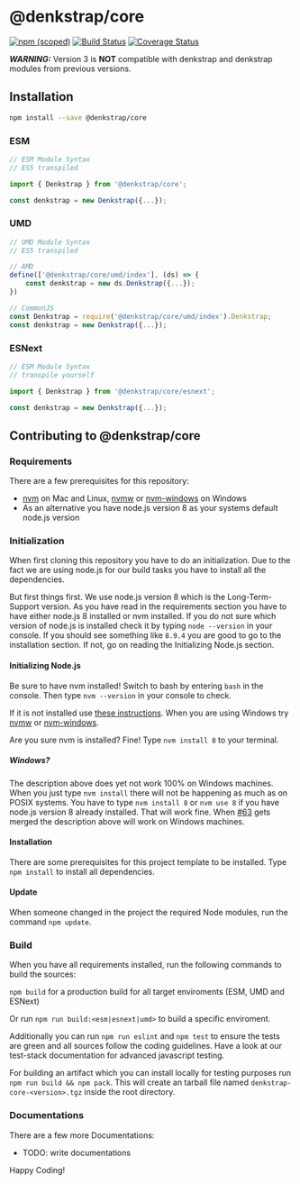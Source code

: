 # @denkstrap/core 
[![npm (scoped)](https://img.shields.io/npm/v/@denkstrap/core.svg)](https://www.npmjs.com/package/@denkstrap/core) [![Build Status](https://travis-ci.org/denkstrap/denkstrap-core.svg?branch=master)](https://travis-ci.org/denkstrap/denkstrap-core) [![Coverage Status](https://coveralls.io/repos/github/denkstrap/denkstrap-core/badge.svg?branch=master)](https://coveralls.io/github/denkstrap/denkstrap-core?branch=master)

***WARNING:*** Version 3 is **NOT** compatible with denkstrap and denkstrap modules from previous versions.

## Installation
```bash
npm install --save @denkstrap/core
```

### ESM 
```javascript
// ESM Module Syntax
// ES5 transpiled

import { Denkstrap } from '@denkstrap/core';

const denkstrap = new Denkstrap({...});
```

### UMD
```javascript
// UMD Module Syntax
// ES5 transpiled

// AMD
define(['@denkstrap/core/umd/index'], (ds) => {
    const denkstrap = new ds.Denkstrap({...});
})

// CommonJS
const Denkstrap = require('@denkstrap/core/umd/index').Denkstrap;
const denkstrap = new Denkstrap({...});
```

### ESNext
```javascript
// ESM Module Syntax
// transpile yourself

import { Denkstrap } from '@denkstrap/core/esnext';

const denkstrap = new Denkstrap({...});
```

## Contributing to @denkstrap/core

### Requirements

There are a few prerequisites for this repository:

- [nvm](https://github.com/creationix/nvm) on Mac and Linux, [nvmw](https://github.com/hakobera/nvmw) or [nvm-windows](https://github.com/coreybutler/nvm-windows) on Windows
- As an alternative you have node.js version 8 as your systems default node.js version

### Initialization

When first cloning this repository you have to do an initialization. Due to the fact we are
using node.js for our build tasks you have to install all the dependencies.

But first things first. We use node.js version 8 which is the Long-Term-Support version. As
you have read in the requirements section you have to have either node.js 8 installed or nvm
installed. If you do not sure which version of node.js is installed check it by typing `node --version`
in your console. If you should see something like `8.9.4` you are good to go to the installation
section. If not, go on reading the Initializing Node.js section.

#### Initializing Node.js

Be sure to have nvm installed! Switch to bash by entering `bash` in the console.
Then type `nvm --version` in your console to check.

If it is not installed use [these instructions](https://github.com/creationix/nvm#user-content-install-script). When you are using Windows try [nvmw](https://github.com/hakobera/nvmw) or [nvm-windows](https://github.com/coreybutler/nvm-windows).

Are you sure nvm is installed? Fine! Type `nvm install 8` to your terminal.

##### Windows?

The description above does yet not work 100% on Windows machines. When you just type `nvm install`
there will not be happening as much as on POSIX systems. You have to type `nvm install 8` or
`nvm use 8` if you have node.js version 8 already installed. That will work fine. When
[#63](https://github.com/hakobera/nvmw/pull/63) gets merged the description above will work on Windows machines.

#### Installation

There are some prerequisites for this project template to be installed. Type `npm install` to
install all dependencies.

#### Update

When someone changed in the project the required Node modules, run the command `npm update`.

### Build

When you have all requirements installed, run the following commands to build the sources:

`npm build` for a production build for all target enviroments (ESM, UMD and ESNext)

Or run `npm run build:<esm|esnext|umd>` to build a specific enviroment.

Additionally you can run `npm run eslint` and `npm test` to ensure the tests are green and all sources follow the coding guidelines. Have a look at our test-stack documentation for advanced javascript testing.

For building an artifact which you can install locally for testing purposes run `npm run build && npm pack`. This will create an tarball file named `denkstrap-core-<version>.tgz` inside the root directory.

### Documentations

There are a few more Documentations:

- TODO: write documentations

Happy Coding!
